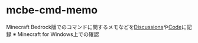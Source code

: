 # mcbe-cmd-memo
Minecraft Bedrock版でのコマンドに関するメモなどを[Discussions](../../discussions)や[Code](../../)に記録
※ Minecraft for Windows上での確認
